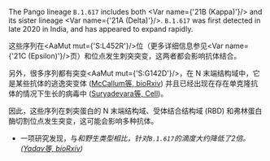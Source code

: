 The Pango lineage `B.1.617` includes both <Var name={'21B (Kappa)'}/> and its sister lineage <Var name={'21A (Delta)'}/>. 
`B.1.617` was first detected in late 2020 in India, and has appeared to expand rapidly.

这些序列在<AaMut mut={'S:L452R'}/>位（更多详细信息参见<Var name={'21C (Epsilon)'}/>页）和<Mut name="S:P681"/>位点发生刺突突变，这两者都会影响抗体结合。

另外，很多序列都有突变<AaMut mut={'S:G142D'}/>，在 N 末端结构域中，它是某些抗​​体的逃逸突变体 ([McCallum等, bioRxiv](https://www.biorxiv.org/content/10.1101/2021.01.14.426475v1)) 并且已经出现在存在单克隆抗体的情况下生长的病毒中 ([Suryadevara等, Cell](https://www.cell.com/cell/fulltext/S0092-8674(21)00357-3))。

因此，这些序列在刺突蛋白的 N 末端结构域、受体结合结构域 (RBD) 和弗林蛋白酶切割位点发生突变，这可能会影响多种抗体。

- 一项研究发现，与<Var name="20I (Alpha, V1)" prefix=""/>和野生类型相比，针对`B.1.617`的滴度大约降低了2倍。([Yadav等, bioRxiv](https://www.biorxiv.org/content/10.1101/2021.04.23.441101v1))
